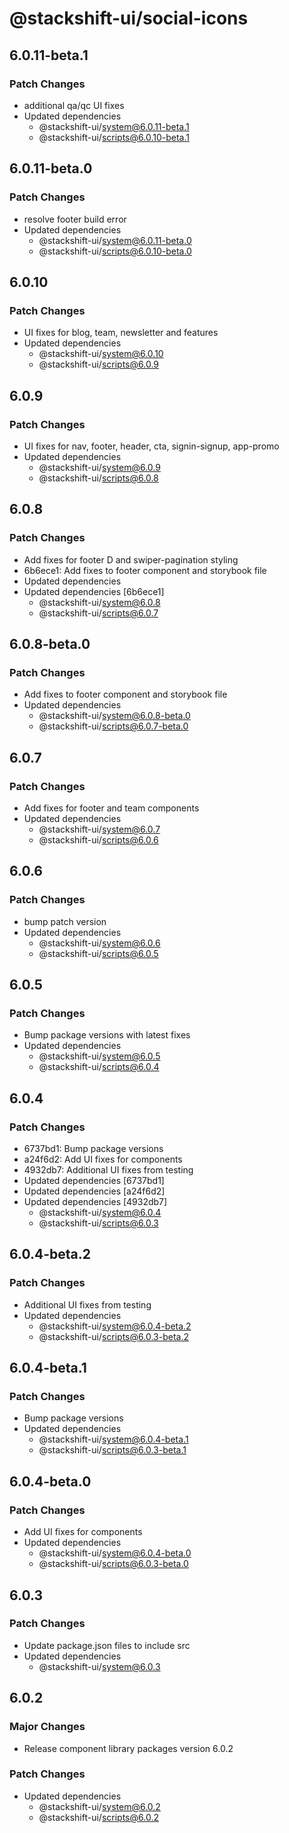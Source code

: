 # @stackshift-ui/social-icons

## 6.0.11-beta.1

### Patch Changes

- additional qa/qc UI fixes
- Updated dependencies
  - @stackshift-ui/system@6.0.11-beta.1
  - @stackshift-ui/scripts@6.0.10-beta.1

## 6.0.11-beta.0

### Patch Changes

- resolve footer build error
- Updated dependencies
  - @stackshift-ui/system@6.0.11-beta.0
  - @stackshift-ui/scripts@6.0.10-beta.0

## 6.0.10

### Patch Changes

- UI fixes for blog, team, newsletter and features
- Updated dependencies
  - @stackshift-ui/system@6.0.10
  - @stackshift-ui/scripts@6.0.9

## 6.0.9

### Patch Changes

- UI fixes for nav, footer, header, cta, signin-signup, app-promo
- Updated dependencies
  - @stackshift-ui/system@6.0.9
  - @stackshift-ui/scripts@6.0.8

## 6.0.8

### Patch Changes

- Add fixes for footer D and swiper-pagination styling
- 6b6ece1: Add fixes to footer component and storybook file
- Updated dependencies
- Updated dependencies [6b6ece1]
  - @stackshift-ui/system@6.0.8
  - @stackshift-ui/scripts@6.0.7

## 6.0.8-beta.0

### Patch Changes

- Add fixes to footer component and storybook file
- Updated dependencies
  - @stackshift-ui/system@6.0.8-beta.0
  - @stackshift-ui/scripts@6.0.7-beta.0

## 6.0.7

### Patch Changes

- Add fixes for footer and team components
- Updated dependencies
  - @stackshift-ui/system@6.0.7
  - @stackshift-ui/scripts@6.0.6

## 6.0.6

### Patch Changes

- bump patch version
- Updated dependencies
  - @stackshift-ui/system@6.0.6
  - @stackshift-ui/scripts@6.0.5

## 6.0.5

### Patch Changes

- Bump package versions with latest fixes
- Updated dependencies
  - @stackshift-ui/system@6.0.5
  - @stackshift-ui/scripts@6.0.4

## 6.0.4

### Patch Changes

- 6737bd1: Bump package versions
- a24f6d2: Add UI fixes for components
- 4932db7: Additional UI fixes from testing
- Updated dependencies [6737bd1]
- Updated dependencies [a24f6d2]
- Updated dependencies [4932db7]
  - @stackshift-ui/system@6.0.4
  - @stackshift-ui/scripts@6.0.3

## 6.0.4-beta.2

### Patch Changes

- Additional UI fixes from testing
- Updated dependencies
  - @stackshift-ui/system@6.0.4-beta.2
  - @stackshift-ui/scripts@6.0.3-beta.2

## 6.0.4-beta.1

### Patch Changes

- Bump package versions
- Updated dependencies
  - @stackshift-ui/system@6.0.4-beta.1
  - @stackshift-ui/scripts@6.0.3-beta.1

## 6.0.4-beta.0

### Patch Changes

- Add UI fixes for components
- Updated dependencies
  - @stackshift-ui/system@6.0.4-beta.0
  - @stackshift-ui/scripts@6.0.3-beta.0

## 6.0.3

### Patch Changes

- Update package.json files to include src
- Updated dependencies
  - @stackshift-ui/system@6.0.3

## 6.0.2

### Major Changes

- Release component library packages version 6.0.2

### Patch Changes

- Updated dependencies
  - @stackshift-ui/system@6.0.2
  - @stackshift-ui/scripts@6.0.2
